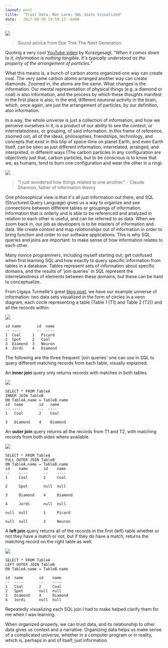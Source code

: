 ```yaml
---
layout: post
title:  "Trust Data, Not Lore: SQL Joins Visualized"
date:   2017-08-30 19:59:13 -0400
---
```


![](https://68.media.tumblr.com/52c04c960042f7e614e36fce0833f995/tumblr_oow3quxpdg1swxsyto2_500.jpg)
> Sound advice from Star Trek The Next Generation.

Quoting a very cool [YouTube video](https://www.youtube.com/watch?v=yWO-cvGETRQ) by Kurazgesagt, *"When it comes down to it, information is nothing tangible. It's typically understood as the property of the arrangement of particles."* 

What this means is, a bunch of carbon atoms organized one way can create coal. The very same carbon atoms arranged another way can create diamonds. Zoomed in, the atoms are the same. What changes is the information. Our mental representation of physical things (e.g. a diamond or coal) is also information, and the process by which these *thoughts* manifest in the first place is also, in the end, different neuronal activity in the brain, which, once again, are just the arrangement of particles, by our definition, also information. 

In a way, the whole universe is just a collection of information, and how we perceive ourselves in it, is a product of our ability to see the *context*, or interrelatedness, or grouping, of said information. In this frame of reference, zoomed out, all of the ideas, philosophies, friendships, technology, and concepts that exist in this blip of space-time on planet Earth, and even Earth itself, can be seen as just different information, interrelated, arranged, and interpreted, in different ways (The carbon particles in any configuration are objectively just that, carbon particles, but to be conscious is to know that we, as humans, tend to burn one configuration and wear the other in a ring). 

![](http://www.nndb.com/people/934/000023865/claude-shannon-1-sized.jpg)

> "I just wondered how things related to one another." - Claude Shannon, father of information theory

One philosophical view is that it's all just information out there, and SQL (Structured Query Language) gives us a way to organize and see connections between different tables or groupings of information. Information that is orderly and is able to be referenced and analyzed in relation to each other is useful, and can be referred to as data. When we zoom back in, our job as developers is to be masters of information and data. We create *context* and map *relationships* out of information in order to bring function and order to our software applications. This is why SQL queries and joins are important: to make sense of how information relates to each other.

Many novice programmers, including myself starting out, get confused when first learning SQL and how exactly to query specific information from tables in a database. Tables represent sets of information about specific domains, and the results of 'join queries' in SQL represent the interrelatedness of elements between these domains, but these can be hard to conceptualize.

From Ligaya Turmelle's great [blog post](http://www.khankennels.com/blog/index.php/archives/2007/04/20/getting-joins/), we have our example universe of information: two data sets visualized in the form of circles in a venn diagram, each circle representing a table (Table 1 (T1) and Table 2 (T2)) and all the records within:

![](http://www.khankennels.com/blog/wp-content/uploads/2007/04/basicvenn.png)

```
id name       id  name
-- ----       --  ----
1  Coal     1   Picard
2  Spot     2   Coal
3  Diamond  3   Neuron
4  Jordi    4   Diamond
```

The following are the three frequent 'join queries' one can use in SQL to query different matching records from each table, visually explained.

An **inner join** query only returns records with matches in both tables. 

![](http://www.khankennels.com/blog/wp-content/uploads/2007/04/venn1.png)

```
SELECT * FROM TableA
INNER JOIN TableB
ON TableA.name = TableB.name
id  name       id   name
-- ----        --  ----
1   Coal       2    Coal

3   Diamond    4    Diamond

```

An **outer join** query returns all the records from T1 and T2, with matching records from both sides where available.

![](http://www.khankennels.com/blog/wp-content/uploads/2007/04/outervenn.png)

```
SELECT * FROM TableA
FULL OUTER JOIN TableB
ON TableA.name = TableB.name
id    name       id    name
--    ----       --    ----
1     Coal       2     Coal

2     Spot       null  null

3     Diamond    4     Diamond

4     Jordi      null  null

null  null       1     Picard

null  null       3     Neuron
```

A **left join** query returns all of the records in the first (left) table whether or not they have a match or not, but if they do have a match, returns the matching record on the right table as well. 

![](http://www.khankennels.com/blog/wp-content/uploads/2007/04/left_venn.png)

```
SELECT * FROM TableA
LEFT OUTER JOIN TableB
ON TableA.name = TableB.name

id  name       id    name
--  ----       --    ----
1   Coal       2     Coal
2   Spot       null  null
3   Diamond    4     Diamond
4   Jordi      null  null
```

Repeatedly visualizing each SQL join I had to make helped clarify them for me when I was learning. 

When organized properly, we can trust data, and its relationship to other data gives us context and a narrative. Organizing data helps us make sense of a complicated universe, whether in a computer program or in reality, which is, perhaps in and of itself, just information. 
